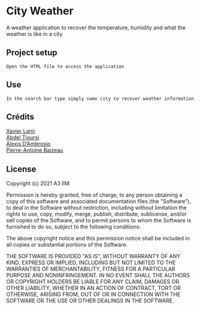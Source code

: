 # City Weather

A weather application to recover the temperature, humidity and what the weather is like in a city

## Project setup

``
Open the HTML file to access the application
``
 ## Use 

``````
In the search bar type simply name city to recover weather information
``````



## Crédits

[Xavier Lami](https://github.com/XaviLami)  
[Abdel Tioursi](https://github.com/AbdelTRS)  
[Alexis D’Ambrosio](https://github.com/arcausin)  
[Pierre-Antoine Baizeau](https://github.com/Pierre-AntoineBaizeau)  





## License


Copyright (c) 2021 A3 IIM

Permission is hereby granted, free of charge, to any person obtaining a copy of this software and associated documentation files (the "Software"), to deal in the Software without restriction, including without limitation the rights to use, copy, modify, merge, publish, distribute, sublicense, and/or sell copies of the Software, and to permit persons to whom the Software is furnished to do so, subject to the following conditions:

The above copyright notice and this permission notice shall be included in all copies or substantial portions of the Software.

THE SOFTWARE IS PROVIDED "AS IS", WITHOUT WARRANTY OF ANY KIND, EXPRESS OR IMPLIED, INCLUDING BUT NOT LIMITED TO THE WARRANTIES OF MERCHANTABILITY, FITNESS FOR A PARTICULAR PURPOSE AND NONINFRINGEMENT. IN NO EVENT SHALL THE AUTHORS OR COPYRIGHT HOLDERS BE LIABLE FOR ANY CLAIM, DAMAGES OR OTHER LIABILITY, WHETHER IN AN ACTION OF CONTRACT, TORT OR OTHERWISE, ARISING FROM, OUT OF OR IN CONNECTION WITH THE SOFTWARE OR THE USE OR OTHER DEALINGS IN THE SOFTWARE.

